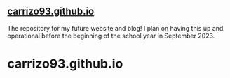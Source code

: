 ## [carrizo93.github.io](https://carrizo93.github.io/)

The repository for my future website and blog! 
I plan on having this up and operational before the beginning of the school year in September 2023.
# carrizo93.github.io
